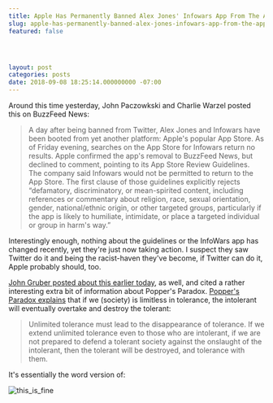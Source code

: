 ```yaml
---
title: Apple Has Permanently Banned Alex Jones' Infowars App From The App Store
slug: apple-has-permanently-banned-alex-jones-infowars-app-from-the-app-store
featured: false




layout: post
categories: posts
date: 2018-09-08 18:25:14.000000000 -07:00
---
```


Around this time yesterday, John Paczowkski and Charlie Warzel posted this on BuzzFeed News:

>  A day after being banned from Twitter, Alex Jones and Infowars have been booted from yet another platform: Apple's popular App Store. As of Friday evening, searches on the App Store for Infowars return no results.
> Apple confirmed the app's removal to BuzzFeed News, but declined to comment, pointing to its App Store Review Guidelines. The company said Infowars would not be permitted to return to the App Store.
> The first clause of those guidelines explicitly rejects “defamatory, discriminatory, or mean-spirited content, including references or commentary about religion, race, sexual orientation, gender, national/ethnic origin, or other targeted groups, particularly if the app is likely to humiliate, intimidate, or place a targeted individual or group in harm's way.”

Interestingly enough, nothing about the guidelines or the InfoWars app has changed recently, yet they're just now taking action. I suspect they saw Twitter do it and being the racist-haven they've become, if Twitter can do it, Apple probably should, too.

[John Gruber posted about this earlier today](https://daringfireball.net/linked/2018/09/08/app-store-alex-jones), as well, and cited a rather interesting extra bit of information about Popper's Paradox. [Popper's Paradox explains](https://en.wikipedia.org/wiki/Paradox_of_tolerance) that if we (society) is limitless in tolerance, the intolerant will eventually overtake and destroy the tolerant:

> Unlimited tolerance must lead to the disappearance of tolerance. If we extend unlimited tolerance even to those who are intolerant, if we are not prepared to defend a tolerant society against the onslaught of the intolerant, then the tolerant will be destroyed, and tolerance with them.

It's essentially the word version of:

![this_is_fine](/content/images/wp-content/uploads/2018/09/NewImage.png "NewImage.png")
